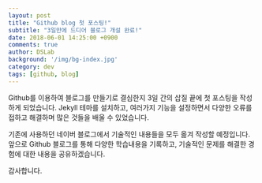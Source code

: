 ```yaml
---
layout: post
title: "Github blog 첫 포스팅!"
subtitle: "3일만에 드디어 블로그 개설 완료!"
date: 2018-06-01 14:25:00 +0900
comments: true
author: DSLab
background: '/img/bg-index.jpg'
category: dev
tags: [github, blog]
---
```

<p>
  Github를 이용하여 블로그를 만들기로 결심한지 3일 간의 삽질 끝에 첫 포스팅을 작성하게 되었습니다. Jekyll 테마를 설치하고, 여러가지 기능을 설정하면서 다양한 오류를 접하고 해결하며 많은 것들을 배울 수 있었습니다.

  기존에 사용하던 네이버 블로그에서 기술적인 내용들을 모두 옮겨 작성할 예정입니다. 앞으로 Github 블로그를 통해 다양한 학습내용을 기록하고, 기술적인 문제를 해결한 경험에 대한 내용을 공유하겠습니다.

감사합니다.
</p>
